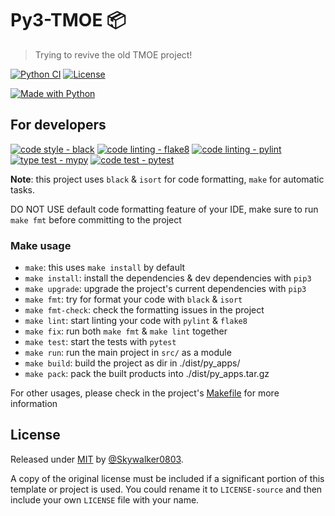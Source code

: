 # Py3-TMOE 📦
> Trying to revive the old TMOE project!

<!-- Shields generated with https://michaelcurrin.github.io/badge-generator/ -->

[![Python CI](https://github.com/Skywalker0803/py_apps/actions/workflows/main.yml/badge.svg)](https://github.com/MichaelCurrin/py-project-template/actions/workflows/main.yml)
[![License](https://img.shields.io/badge/License-MIT-blue)](#license)

[![Made with Python](https://img.shields.io/badge/Python->=3.6-blue?logo=python&logoColor=white&style=for-the-badge)](https://python.org "Go to Python website")

## For developers
[![code style - black](https://img.shields.io/badge/code_style-black-blue?style=for-the-badge)](https://black.readthedocs.io/)
[![code linting - flake8](https://img.shields.io/badge/linting-flake8-blue?style=for-the-badge)](https://pypi.org/project/flake8)
[![code linting - pylint](https://img.shields.io/badge/code_linting-pylint-blue?style=for-the-badge)](https://pypi.org/project/pylint)
[![type test - mypy](https://img.shields.io/badge/type_test-mypy-blue?style=for-the-badge)](https://pypi.org/project/mypy)
[![code test - pytest](https://img.shields.io/badge/test-pytest-blue?style=for-the-badge)](https://pypi.org/project/pytest)

**Note**: this project uses `black` & `isort` for code formatting, `make` for automatic tasks.

DO NOT USE default code formatting feature of your IDE, make sure to run `make fmt` before committing to the project

### Make usage

- `make`: this uses `make install` by default
- `make install`: install the dependencies & dev dependencies with `pip3`
- `make upgrade`: upgrade the project's current dependencies with `pip3`
- `make fmt`: try for format your code with `black` & `isort`
- `make fmt-check`: check the formatting issues in the project
- `make lint`: start linting your code with `pylint` & `flake8`
- `make fix`: run both `make fmt` & `make lint` together
- `make test`: start the tests with `pytest`
- `make run`: run the main project in `src/` as a module
- `make build`: build the project as dir in ./dist/py_apps/
- `make pack`: pack the built products into ./dist/py_apps.tar.gz

For other usages, please check in the project's [Makefile](/Makefile) for more information


## License

Released under [MIT](/LICENSE) by [@Skywalker0803](https://github.com/Skywalker0803).

A copy of the original license must be included if a significant portion of this template or project is used. You could rename it to `LICENSE-source` and then include your own `LICENSE` file with your name.

